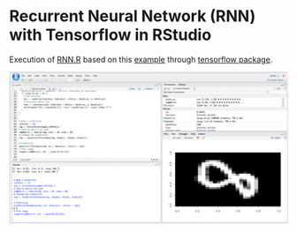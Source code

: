 # Recurrent Neural Network (RNN) with Tensorflow in RStudio

Execution of [RNN.R](https://github.com/rmaestre/tensorflow-RNN-R/blob/master/rnn.R "script") based on this [example](https://github.com/aymericdamien/TensorFlow-Examples/blob/master/examples/3_NeuralNetworks/recurrent_network.py "script") through [tensorflow package](https://github.com/rstudio/tensorflow "tensorflow package").

![Execution in RStudio](/img/execution.png "Execution in RStudio")
